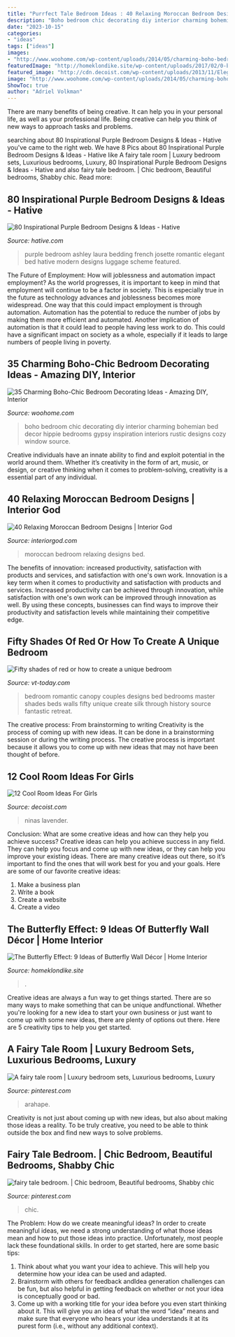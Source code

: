 ```yaml
---
title: "Purrfect Tale Bedroom Ideas : 40 Relaxing Moroccan Bedroom Designs"
description: "Boho bedroom chic decorating diy interior charming bohemian bed decor hippie bedrooms gypsy inspiration interiors rustic designs cozy window source"
date: "2023-10-15"
categories:
- "ideas"
tags: ["ideas"]
images:
- "http://www.woohome.com/wp-content/uploads/2014/05/charming-boho-bedroom-ideas-27.jpg"
featuredImage: "http://homeklondike.site/wp-content/uploads/2017/02/0-butterfly-wall-art-decor-ideas-yellow-and-white-bedroom-fairy-tale-girls-room-book-shelves-upholstered-bed-floor-lamps.jpg"
featured_image: "http://cdn.decoist.com/wp-content/uploads/2013/11/Elegant-girls-bedroom.jpg"
image: "http://www.woohome.com/wp-content/uploads/2014/05/charming-boho-bedroom-ideas-27.jpg"
ShowToc: true
author: "Adriel Volkman"
---
```



There are many benefits of being creative. It can help you in your personal life, as well as your professional life. Being creative can help you think of new ways to approach tasks and problems.

	

		
searching about 80 Inspirational Purple Bedroom Designs &amp; Ideas - Hative you've came to the right web. We have 8 Pics about 80 Inspirational Purple Bedroom Designs &amp; Ideas - Hative like A fairy tale room | Luxury bedroom sets, Luxurious bedrooms, Luxury, 80 Inspirational Purple Bedroom Designs &amp; Ideas - Hative and also fairy tale bedroom. | Chic bedroom, Beautiful bedrooms, Shabby chic. Read more:
		
    
## 80 Inspirational Purple Bedroom Designs &amp; Ideas - Hative

<img loading=lazy src="https://hative.com/wp-content/uploads/2015/05/purple-bedroom-ideas/48-purple-bedroom-ideas.jpg" onerror="this.onerror=null;this.src='https://tse3.mm.bing.net/th?id=OIP.3lefLa_r76Nzv_ee5jPz4AHaJW&amp;pid=15.1';" alt="80 Inspirational Purple Bedroom Designs &amp; Ideas - Hative">

_Source: hative.com_

>purple bedroom ashley laura bedding french josette romantic elegant bed hative modern designs luggage scheme featured. 

	

The Future of Employment: How will joblessness and automation impact employment?
As the world progresses, it is important to keep in mind that employment will continue to be a factor in society. This is especially true in the future as technology advances and joblessness becomes more widespread. One way that this could impact employment is through automation. Automation has the potential to reduce the number of jobs by making them more efficient and automated. Another implication of automation is that it could lead to people having less work to do. This could have a significant impact on society as a whole, especially if it leads to large numbers of people living in poverty.

    
## 35 Charming Boho-Chic Bedroom Decorating Ideas - Amazing DIY, Interior

<img loading=lazy src="http://www.woohome.com/wp-content/uploads/2014/05/charming-boho-bedroom-ideas-27.jpg" onerror="this.onerror=null;this.src='https://tse1.mm.bing.net/th?id=OIP.V_1wn_Dw9yHhAKAByAPz4QHaLH&amp;pid=15.1';" alt="35 Charming Boho-Chic Bedroom Decorating Ideas - Amazing DIY, Interior">

_Source: woohome.com_

>boho bedroom chic decorating diy interior charming bohemian bed decor hippie bedrooms gypsy inspiration interiors rustic designs cozy window source. 

	

Creative individuals have an innate ability to find and exploit potential in the world around them. Whether it’s creativity in the form of art, music, or design, or creative thinking when it comes to problem-solving, creativity is a essential part of any individual.

    
## 40 Relaxing Moroccan Bedroom Designs | Interior God

<img loading=lazy src="http://interiorgod.com/wp-content/uploads/2016/06/bed-moroccan-lantern.jpg" onerror="this.onerror=null;this.src='https://tse2.mm.bing.net/th?id=OIP.o6238293KJoYeLTv2MmAIAHaK2&amp;pid=15.1';" alt="40 Relaxing Moroccan Bedroom Designs | Interior God">

_Source: interiorgod.com_

>moroccan bedroom relaxing designs bed. 

	

The benefits of innovation: increased productivity, satisfaction with products and services, and satisfaction with one's own work.
Innovation is a key term when it comes to productivity and satisfaction with products and services. Increased productivity can be achieved through innovation, while satisfaction with one's own work can be improved through innovation as well. By using these concepts, businesses can find ways to improve their productivity and satisfaction levels while maintaining their competitive edge.

    
## Fifty Shades Of Red Or How To Create A Unique Bedroom

<img loading=lazy src="https://i2.wp.com/vt-today.com/wp-content/uploads/fantastic-classy-romantic-bedroom-in-red-color-choices-fantastic-for-inspiring-ideas-bedroom.jpg" onerror="this.onerror=null;this.src='https://tse4.mm.bing.net/th?id=OIP.QR6ywVsN6GsmHawEhcZGewHaE7&amp;pid=15.1';" alt="Fifty shades of red or how to create a unique bedroom">

_Source: vt-today.com_

>bedroom romantic canopy couples designs bed bedrooms master shades beds walls fifty unique create silk through history source fantastic retreat. 

	

The creative process: From brainstorming to writing
Creativity is the process of coming up with new ideas. It can be done in a brainstorming session or during the writing process. The creative process is important because it allows you to come up with new ideas that may not have been thought of before.

    
## 12 Cool Room Ideas For Girls

<img loading=lazy src="http://cdn.decoist.com/wp-content/uploads/2013/11/Elegant-girls-bedroom.jpg" onerror="this.onerror=null;this.src='https://tse2.mm.bing.net/th?id=OIP.eGaykuLGtEvhzsGPepuXKQHaLH&amp;pid=15.1';" alt="12 Cool Room Ideas For Girls">

_Source: decoist.com_

>ninas lavender. 

	

Conclusion: What are some creative ideas and how can they help you achieve success?
Creative ideas can help you achieve success in any field. They can help you focus and come up with new ideas, or they can help you improve your existing ideas. There are many creative ideas out there, so it’s important to find the ones that will work best for you and your goals. Here are some of our favorite creative ideas: 
1. Make a business plan 
2. Write a book 
3. Create a website 
4. Create a video 

    
## The Butterfly Effect: 9 Ideas Of Butterfly Wall Décor | Home Interior

<img loading=lazy src="http://homeklondike.site/wp-content/uploads/2017/02/0-butterfly-wall-art-decor-ideas-yellow-and-white-bedroom-fairy-tale-girls-room-book-shelves-upholstered-bed-floor-lamps.jpg" onerror="this.onerror=null;this.src='https://tse4.mm.bing.net/th?id=OIP.L_O-_pRU1i5b7QHoj4AhnQHaE6&amp;pid=15.1';" alt="The Butterfly Effect: 9 Ideas of Butterfly Wall Décor | Home Interior">

_Source: homeklondike.site_

>. 

	

Creative ideas are always a fun way to get things started. There are so many ways to make something that can be unique andfunctional. Whether you're looking for a new idea to start your own business or just want to come up with some new ideas, there are plenty of options out there. Here are 5 creativity tips to help you get started.

    
## A Fairy Tale Room | Luxury Bedroom Sets, Luxurious Bedrooms, Luxury

<img loading=lazy src="https://i.pinimg.com/originals/b8/6d/a0/b86da06741ec3cc72d80266b0580ae22.jpg" onerror="this.onerror=null;this.src='https://tse3.mm.bing.net/th?id=OIP.Pu0HFcF5pfc3_3_CCgD9zgHaJ3&amp;pid=15.1';" alt="A fairy tale room | Luxury bedroom sets, Luxurious bedrooms, Luxury">

_Source: pinterest.com_

>arahape. 

	

Creativity is not just about coming up with new ideas, but also about making those ideas a reality. To be truly creative, you need to be able to think outside the box and find new ways to solve problems.

    
## Fairy Tale Bedroom. | Chic Bedroom, Beautiful Bedrooms, Shabby Chic

<img loading=lazy src="https://i.pinimg.com/736x/2b/f1/74/2bf1744eba3582ce82907cffff88f7fb--christmas-bedroom-white-christmas.jpg" onerror="this.onerror=null;this.src='https://tse3.mm.bing.net/th?id=OIP.zmyqzOUyRmF7KfxOqOGjkQHaJ4&amp;pid=15.1';" alt="fairy tale bedroom. | Chic bedroom, Beautiful bedrooms, Shabby chic">

_Source: pinterest.com_

>chic. 

	

The Problem: How do we create meaningful ideas?
In order to create meaningful ideas, we need a strong understanding of what those ideas mean and how to put those ideas into practice. Unfortunately, most people lack these foundational skills. In order to get started, here are some basic tips: 
1. Think about what you want your idea to achieve. This will help you determine how your idea can be used and adapted. 
2. Brainstorm with others for feedback andIdea generation challenges can be fun, but also helpful in getting feedback on whether or not your idea is conceptually good or bad. 
3. Come up with a working title for your idea before you even start thinking about it. This will give you an idea of what the word “idea” means and make sure that everyone who hears your idea understands it at its purest form (i.e., without any additional context).

